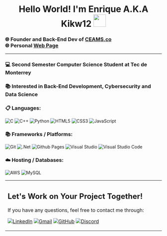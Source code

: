 <h1 align="center"> Hello World! I'm Enrique A.K.A Kikw12 <img src="https://media.tenor.com/S6hx6qhPisQAAAAi/xbox-xbox-one.gif" width="40px" height='40px'> </h1>

<h3 align="left"> 

  🌐 Founder and Back-End Dev of [CEAMS.co](https://ceams.co)
  <br> 
  🌐 Personal [Web Page](https://enriqueayalame.co/)
</h3>

---

<h3 align="left">💻 Second Semester Computer Science Student at Tec de Monterrey</h3>
<p align="left">

<h3 align="left">📚 Interested in Back-End Development, Cybersecurity and Data Science</h3>
<p align="left">

<h3 align="left">📋 Languages:</h3>
<p align="left">

![C](https://img.shields.io/badge/c-%2300599C.svg?style=for-the-badge&logo=c&logoColor=white)
![C++](https://img.shields.io/badge/c++-%2300599C.svg?style=for-the-badge&logo=c%2B%2B&logoColor=white)
![Python](https://img.shields.io/badge/python-3670A0?style=for-the-badge&logo=python&logoColor=ffdd54)
![HTML5](https://img.shields.io/badge/html5-%23E34F26.svg?style=for-the-badge&logo=html5&logoColor=white)
![CSS3](https://img.shields.io/badge/css3-%231572B6.svg?style=for-the-badge&logo=css3&logoColor=white)
![JavaScript](https://img.shields.io/badge/javascript-%23323330.svg?style=for-the-badge&logo=javascript&logoColor=%23F7DF1E)

<h3 align="left">📚 Frameworks / Platforms:</h3>
<p align="left">

![Git](https://img.shields.io/badge/git-%23F05033.svg?style=for-the-badge&logo=bootstrapt&logoColor=white)
![.Net](https://img.shields.io/badge/.NET-5C2D91?style=for-the-badge&logo=.net&logoColor=white)
![Github Pages](https://img.shields.io/badge/github%20pages-121013?style=for-the-badge&logo=github&logoColor=white)
![Visual Studio](https://img.shields.io/badge/Visual%20Studio-5C2D91.svg?style=for-the-badge&logo=visual-studio&logoColor=white)
![Visual Studio Code](https://img.shields.io/badge/Visual%20Studio%20Code-0078d7.svg?style=for-the-badge&logo=visual-studio-code&logoColor=white)

<h3 align="left">☁️ Hosting / Databases:</h3>
<p align="left">

![AWS](https://img.shields.io/badge/AWS-%23FF9900.svg?style=for-the-badge&logo=amazon-aws&logoColor=white)
![MySQL](https://img.shields.io/badge/mysql-4479A1.svg?style=for-the-badge&logo=mysql&logoColor=white)



<table style="border: none">
  <tr>
  <td width="50%" valign="top">

## Let's Work on Your Project Together!

If you have any questions, feel free to contact me through:

[![LinkedIn](https://img.shields.io/badge/linkedin-%230077B5.svg?style=for-the-badge&logo=linkedin&logoColor=white)](https://www.linkedin.com/in/enrique-ayala-zapata/)
[![Gmail](https://img.shields.io/badge/Gmail-D14836?style=for-the-badge&logo=gmail&logoColor=white)](mailto:ayala.zapata.juan.enrique123@gmail.com)
[![GitHub](https://img.shields.io/badge/github-%23121011.svg?style=for-the-badge&logo=github&logoColor=white)](https://github.com/KIKW12)
[![Discord](https://img.shields.io/badge/Discord-%235865F2.svg?style=for-the-badge&logo=discord&logoColor=white)](https://discord.gg/sQZssEg33C)
  </td>
  </tr>
</table>

